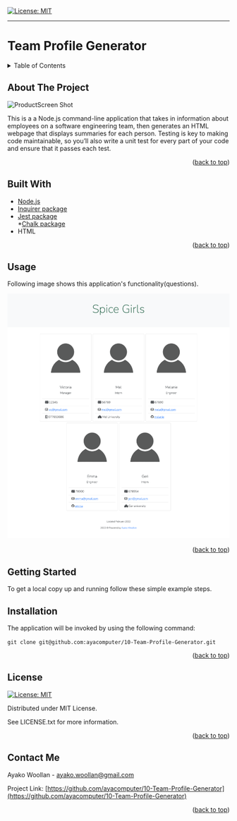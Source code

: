 
[![License: MIT](https://img.shields.io/badge/License-MIT-yellow.svg)](https://opensource.org/licenses/MIT)

---
  
# Team Profile Generator
<details>
  
<summary>Table of Contents</summary>

  
<ol>
  
<li>
  
<a href="#about-the-project">About The Project</a></li>

  
<ul>
  
<li><a href="#built-with">Built With</a></li>

<li><a href="#usage">Usage</a></>
</ul>

</li>

<li>

<a href="#getting-started">Getting Started</a>

<ul>

<li><a href="#installation">Installation</a>

</ul>

</li>
<li><a href="#license">License</a></>
  
<li><a href="#contact">Contact</a></>
  
</ol>
  
</details>

 ## About The Project


 ![ProductScreen Shot](./assets/product.gif)


This is a a Node.js command-line application that takes in information about employees on a software engineering team, then generates an HTML webpage that displays summaries for each person. Testing is key to making code maintainable, so you’ll also write a unit test for every part of your code and ensure that it passes each test.

<p align = "right">(<a href="#top">back to top</a>)</>

 ## Built With
* [Node.js](https://nodejs.org/) 
* [Inquirer package](https://www.npmjs.com/package/inquirer) 
* [Jest package](https://www.npmjs.com/package/jest)  
*[Chalk package](https://www.npmjs.com/package/chalk)
* HTML  
<p align = "right"> (<a href="#top">back to top</a>)</>

## Usage

  Following image shows this application's functionality(questions).

![This is an image of the product.](./assets/product.png)

<p align ="right">(<a href="#top">back to top</a>)</>

## Getting Started

To get a local copy up and running follow these simple example steps.

 ## Installation

 The application will be invoked by using the following command:


  `git clone git@github.com:ayacomputer/10-Team-Profile-Generator.git`

<p align="right">(<a href="#top">back to top</a>)</>

## License

[![License: MIT](https://img.shields.io/badge/License-MIT-yellow.svg)](https://opensource.org/licenses/MIT)

Distributed under MIT License.

See LICENSE.txt for more information.

<p align ="right">(<a href="#top">back to top</a>)</>

 ## Contact Me

Ayako Woollan - ayako.woollan@gmail.com

Project Link: [https://github.com/ayacomputer/10-Team-Profile-Generator](https://github.com/ayacomputer/10-Team-Profile-Generator)

<p align="right">(<a href="#top">back to top</a>)</>
